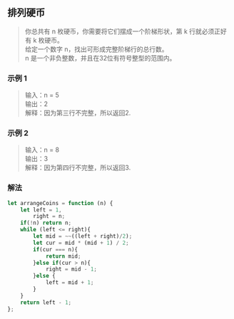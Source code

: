
## 排列硬币
> 你总共有 n 枚硬币，你需要将它们摆成一个阶梯形状，第 k 行就必须正好有 k 枚硬币。      
> 给定一个数字 n，找出可形成完整阶梯行的总行数。              
> n 是一个非负整数，并且在32位有符号整型的范围内。        

### 示例 1
> 输入：n = 5     
> 输出：2      
> 解释：因为第三行不完整，所以返回2.

### 示例 2
> 输入：n = 8     
> 输出：3      
> 解释：因为第四行不完整，所以返回3.
     

### 解法
```javascript 1.8
let arrangeCoins = function (n) {
    let left = 1,
        right = n;
    if(!n) return n;
    while (left <= right){
        let mid = ~~((left + right)/2);
        let cur = mid * (mid + 1) / 2;
        if(cur === n){
            return mid;
        }else if(cur > n){
            right = mid - 1;
        }else {
            left = mid + 1;
        }
    }
    return left - 1;
};
```
